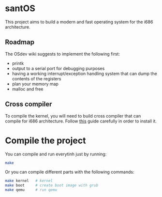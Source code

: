 # santOS

This project aims to build a modern and fast operating system for
the i686 architecture.

## Roadmap

The OSdev wiki suggests to implement the following first:
- printk
- output to a serial port for debugging purposes
- having a working interrupt/exception handling system that can dump
  the contents of the registers
- plan your memory map
- malloc and free

## Cross compiler

To compile the kernel, you will need to build cross compiler that can
compile for i686 architecture. Follow [this](https://wiki.osdev.org/GCC_Cross-Compiler)
guide carefully in order to install it.

# Compile the project

You can compile and run everytinh just by running:
```bash
make
```

Or you can compile different parts with the following commands:
```bash
make kernel   # kernel
make boot     # create boot image with grub
make qemu     # run qemu
```
